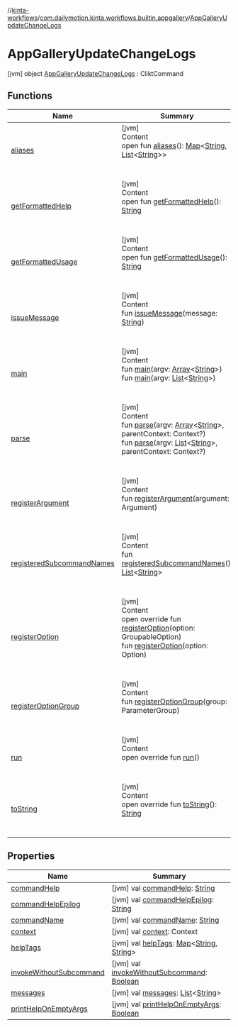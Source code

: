 //[kinta-workflows](../../../index.md)/[com.dailymotion.kinta.workflows.builtin.appgallery](../index.md)/[AppGalleryUpdateChangeLogs](index.md)



# AppGalleryUpdateChangeLogs  
 [jvm] object [AppGalleryUpdateChangeLogs](index.md) : CliktCommand   


## Functions  
  
|  Name |  Summary | 
|---|---|
| <a name="com.github.ajalt.clikt.core/CliktCommand/aliases/#/PointingToDeclaration/"></a>[aliases](../../com.dailymotion.kinta.workflows.builtin.travis/-travis-encrypt-file/index.md#862779757%2FFunctions%2F1400881441)| <a name="com.github.ajalt.clikt.core/CliktCommand/aliases/#/PointingToDeclaration/"></a>[jvm]  <br>Content  <br>open fun [aliases](../../com.dailymotion.kinta.workflows.builtin.travis/-travis-encrypt-file/index.md#862779757%2FFunctions%2F1400881441)(): [Map](https://kotlinlang.org/api/latest/jvm/stdlib/kotlin.collections/-map/index.html)<[String](https://kotlinlang.org/api/latest/jvm/stdlib/kotlin/-string/index.html), [List](https://kotlinlang.org/api/latest/jvm/stdlib/kotlin.collections/-list/index.html)<[String](https://kotlinlang.org/api/latest/jvm/stdlib/kotlin/-string/index.html)>>  <br><br><br>|
| <a name="com.github.ajalt.clikt.core/CliktCommand/getFormattedHelp/#/PointingToDeclaration/"></a>[getFormattedHelp](../../com.dailymotion.kinta.workflows.builtin.travis/-travis-encrypt-file/index.md#1541301256%2FFunctions%2F1400881441)| <a name="com.github.ajalt.clikt.core/CliktCommand/getFormattedHelp/#/PointingToDeclaration/"></a>[jvm]  <br>Content  <br>open fun [getFormattedHelp](../../com.dailymotion.kinta.workflows.builtin.travis/-travis-encrypt-file/index.md#1541301256%2FFunctions%2F1400881441)(): [String](https://kotlinlang.org/api/latest/jvm/stdlib/kotlin/-string/index.html)  <br><br><br>|
| <a name="com.github.ajalt.clikt.core/CliktCommand/getFormattedUsage/#/PointingToDeclaration/"></a>[getFormattedUsage](../../com.dailymotion.kinta.workflows.builtin.travis/-travis-encrypt-file/index.md#1370818128%2FFunctions%2F1400881441)| <a name="com.github.ajalt.clikt.core/CliktCommand/getFormattedUsage/#/PointingToDeclaration/"></a>[jvm]  <br>Content  <br>open fun [getFormattedUsage](../../com.dailymotion.kinta.workflows.builtin.travis/-travis-encrypt-file/index.md#1370818128%2FFunctions%2F1400881441)(): [String](https://kotlinlang.org/api/latest/jvm/stdlib/kotlin/-string/index.html)  <br><br><br>|
| <a name="com.github.ajalt.clikt.core/CliktCommand/issueMessage/#kotlin.String/PointingToDeclaration/"></a>[issueMessage](../../com.dailymotion.kinta.workflows.builtin.travis/-travis-encrypt-file/index.md#799394371%2FFunctions%2F1400881441)| <a name="com.github.ajalt.clikt.core/CliktCommand/issueMessage/#kotlin.String/PointingToDeclaration/"></a>[jvm]  <br>Content  <br>fun [issueMessage](../../com.dailymotion.kinta.workflows.builtin.travis/-travis-encrypt-file/index.md#799394371%2FFunctions%2F1400881441)(message: [String](https://kotlinlang.org/api/latest/jvm/stdlib/kotlin/-string/index.html))  <br><br><br>|
| <a name="com.github.ajalt.clikt.core/CliktCommand/main/#kotlin.Array[kotlin.String]/PointingToDeclaration/"></a>[main](../../com.dailymotion.kinta.workflows.builtin.travis/-travis-encrypt-file/index.md#1949771358%2FFunctions%2F1400881441)| <a name="com.github.ajalt.clikt.core/CliktCommand/main/#kotlin.Array[kotlin.String]/PointingToDeclaration/"></a>[jvm]  <br>Content  <br>fun [main](../../com.dailymotion.kinta.workflows.builtin.travis/-travis-encrypt-file/index.md#1949771358%2FFunctions%2F1400881441)(argv: [Array](https://kotlinlang.org/api/latest/jvm/stdlib/kotlin/-array/index.html)<[String](https://kotlinlang.org/api/latest/jvm/stdlib/kotlin/-string/index.html)>)  <br>fun [main](../../com.dailymotion.kinta.workflows.builtin.travis/-travis-encrypt-file/index.md#1992298304%2FFunctions%2F1400881441)(argv: [List](https://kotlinlang.org/api/latest/jvm/stdlib/kotlin.collections/-list/index.html)<[String](https://kotlinlang.org/api/latest/jvm/stdlib/kotlin/-string/index.html)>)  <br><br><br>|
| <a name="com.github.ajalt.clikt.core/CliktCommand/parse/#kotlin.Array[kotlin.String]#com.github.ajalt.clikt.core.Context?/PointingToDeclaration/"></a>[parse](../../com.dailymotion.kinta.workflows.builtin.travis/-travis-encrypt-file/index.md#-94074571%2FFunctions%2F1400881441)| <a name="com.github.ajalt.clikt.core/CliktCommand/parse/#kotlin.Array[kotlin.String]#com.github.ajalt.clikt.core.Context?/PointingToDeclaration/"></a>[jvm]  <br>Content  <br>fun [parse](../../com.dailymotion.kinta.workflows.builtin.travis/-travis-encrypt-file/index.md#-94074571%2FFunctions%2F1400881441)(argv: [Array](https://kotlinlang.org/api/latest/jvm/stdlib/kotlin/-array/index.html)<[String](https://kotlinlang.org/api/latest/jvm/stdlib/kotlin/-string/index.html)>, parentContext: Context?)  <br>fun [parse](../../com.dailymotion.kinta.workflows.builtin.travis/-travis-encrypt-file/index.md#1024544399%2FFunctions%2F1400881441)(argv: [List](https://kotlinlang.org/api/latest/jvm/stdlib/kotlin.collections/-list/index.html)<[String](https://kotlinlang.org/api/latest/jvm/stdlib/kotlin/-string/index.html)>, parentContext: Context?)  <br><br><br>|
| <a name="com.github.ajalt.clikt.core/CliktCommand/registerArgument/#com.github.ajalt.clikt.parameters.arguments.Argument/PointingToDeclaration/"></a>[registerArgument](../../com.dailymotion.kinta.workflows.builtin.travis/-travis-encrypt-file/index.md#-1711968953%2FFunctions%2F1400881441)| <a name="com.github.ajalt.clikt.core/CliktCommand/registerArgument/#com.github.ajalt.clikt.parameters.arguments.Argument/PointingToDeclaration/"></a>[jvm]  <br>Content  <br>fun [registerArgument](../../com.dailymotion.kinta.workflows.builtin.travis/-travis-encrypt-file/index.md#-1711968953%2FFunctions%2F1400881441)(argument: Argument)  <br><br><br>|
| <a name="com.github.ajalt.clikt.core/CliktCommand/registeredSubcommandNames/#/PointingToDeclaration/"></a>[registeredSubcommandNames](../../com.dailymotion.kinta.workflows.builtin.travis/-travis-encrypt-file/index.md#-747785872%2FFunctions%2F1400881441)| <a name="com.github.ajalt.clikt.core/CliktCommand/registeredSubcommandNames/#/PointingToDeclaration/"></a>[jvm]  <br>Content  <br>fun [registeredSubcommandNames](../../com.dailymotion.kinta.workflows.builtin.travis/-travis-encrypt-file/index.md#-747785872%2FFunctions%2F1400881441)(): [List](https://kotlinlang.org/api/latest/jvm/stdlib/kotlin.collections/-list/index.html)<[String](https://kotlinlang.org/api/latest/jvm/stdlib/kotlin/-string/index.html)>  <br><br><br>|
| <a name="com.github.ajalt.clikt.core/CliktCommand/registerOption/#com.github.ajalt.clikt.core.GroupableOption/PointingToDeclaration/"></a>[registerOption](../../com.dailymotion.kinta.workflows.builtin.travis/-travis-encrypt-file/index.md#857541691%2FFunctions%2F1400881441)| <a name="com.github.ajalt.clikt.core/CliktCommand/registerOption/#com.github.ajalt.clikt.core.GroupableOption/PointingToDeclaration/"></a>[jvm]  <br>Content  <br>open override fun [registerOption](../../com.dailymotion.kinta.workflows.builtin.travis/-travis-encrypt-file/index.md#857541691%2FFunctions%2F1400881441)(option: GroupableOption)  <br>fun [registerOption](../../com.dailymotion.kinta.workflows.builtin.travis/-travis-encrypt-file/index.md#300439647%2FFunctions%2F1400881441)(option: Option)  <br><br><br>|
| <a name="com.github.ajalt.clikt.core/CliktCommand/registerOptionGroup/#com.github.ajalt.clikt.parameters.groups.ParameterGroup/PointingToDeclaration/"></a>[registerOptionGroup](../../com.dailymotion.kinta.workflows.builtin.travis/-travis-encrypt-file/index.md#-794083231%2FFunctions%2F1400881441)| <a name="com.github.ajalt.clikt.core/CliktCommand/registerOptionGroup/#com.github.ajalt.clikt.parameters.groups.ParameterGroup/PointingToDeclaration/"></a>[jvm]  <br>Content  <br>fun [registerOptionGroup](../../com.dailymotion.kinta.workflows.builtin.travis/-travis-encrypt-file/index.md#-794083231%2FFunctions%2F1400881441)(group: ParameterGroup)  <br><br><br>|
| <a name="com.dailymotion.kinta.workflows.builtin.appgallery/AppGalleryUpdateChangeLogs/run/#/PointingToDeclaration/"></a>[run](run.md)| <a name="com.dailymotion.kinta.workflows.builtin.appgallery/AppGalleryUpdateChangeLogs/run/#/PointingToDeclaration/"></a>[jvm]  <br>Content  <br>open override fun [run](run.md)()  <br><br><br>|
| <a name="com.github.ajalt.clikt.core/CliktCommand/toString/#/PointingToDeclaration/"></a>[toString](../../com.dailymotion.kinta.workflows.builtin.travis/-travis-encrypt-file/index.md#757044643%2FFunctions%2F1400881441)| <a name="com.github.ajalt.clikt.core/CliktCommand/toString/#/PointingToDeclaration/"></a>[jvm]  <br>Content  <br>open override fun [toString](../../com.dailymotion.kinta.workflows.builtin.travis/-travis-encrypt-file/index.md#757044643%2FFunctions%2F1400881441)(): [String](https://kotlinlang.org/api/latest/jvm/stdlib/kotlin/-string/index.html)  <br><br><br>|


## Properties  
  
|  Name |  Summary | 
|---|---|
| <a name="com.dailymotion.kinta.workflows.builtin.appgallery/AppGalleryUpdateChangeLogs/commandHelp/#/PointingToDeclaration/"></a>[commandHelp](index.md#-529888853%2FProperties%2F1400881441)| <a name="com.dailymotion.kinta.workflows.builtin.appgallery/AppGalleryUpdateChangeLogs/commandHelp/#/PointingToDeclaration/"></a> [jvm] val [commandHelp](index.md#-529888853%2FProperties%2F1400881441): [String](https://kotlinlang.org/api/latest/jvm/stdlib/kotlin/-string/index.html)   <br>|
| <a name="com.dailymotion.kinta.workflows.builtin.appgallery/AppGalleryUpdateChangeLogs/commandHelpEpilog/#/PointingToDeclaration/"></a>[commandHelpEpilog](index.md#1556707429%2FProperties%2F1400881441)| <a name="com.dailymotion.kinta.workflows.builtin.appgallery/AppGalleryUpdateChangeLogs/commandHelpEpilog/#/PointingToDeclaration/"></a> [jvm] val [commandHelpEpilog](index.md#1556707429%2FProperties%2F1400881441): [String](https://kotlinlang.org/api/latest/jvm/stdlib/kotlin/-string/index.html)   <br>|
| <a name="com.dailymotion.kinta.workflows.builtin.appgallery/AppGalleryUpdateChangeLogs/commandName/#/PointingToDeclaration/"></a>[commandName](index.md#973096353%2FProperties%2F1400881441)| <a name="com.dailymotion.kinta.workflows.builtin.appgallery/AppGalleryUpdateChangeLogs/commandName/#/PointingToDeclaration/"></a> [jvm] val [commandName](index.md#973096353%2FProperties%2F1400881441): [String](https://kotlinlang.org/api/latest/jvm/stdlib/kotlin/-string/index.html)   <br>|
| <a name="com.dailymotion.kinta.workflows.builtin.appgallery/AppGalleryUpdateChangeLogs/context/#/PointingToDeclaration/"></a>[context](index.md#-1342881912%2FProperties%2F1400881441)| <a name="com.dailymotion.kinta.workflows.builtin.appgallery/AppGalleryUpdateChangeLogs/context/#/PointingToDeclaration/"></a> [jvm] val [context](index.md#-1342881912%2FProperties%2F1400881441): Context   <br>|
| <a name="com.dailymotion.kinta.workflows.builtin.appgallery/AppGalleryUpdateChangeLogs/helpTags/#/PointingToDeclaration/"></a>[helpTags](index.md#1487541929%2FProperties%2F1400881441)| <a name="com.dailymotion.kinta.workflows.builtin.appgallery/AppGalleryUpdateChangeLogs/helpTags/#/PointingToDeclaration/"></a> [jvm] val [helpTags](index.md#1487541929%2FProperties%2F1400881441): [Map](https://kotlinlang.org/api/latest/jvm/stdlib/kotlin.collections/-map/index.html)<[String](https://kotlinlang.org/api/latest/jvm/stdlib/kotlin/-string/index.html), [String](https://kotlinlang.org/api/latest/jvm/stdlib/kotlin/-string/index.html)>   <br>|
| <a name="com.dailymotion.kinta.workflows.builtin.appgallery/AppGalleryUpdateChangeLogs/invokeWithoutSubcommand/#/PointingToDeclaration/"></a>[invokeWithoutSubcommand](index.md#1567245404%2FProperties%2F1400881441)| <a name="com.dailymotion.kinta.workflows.builtin.appgallery/AppGalleryUpdateChangeLogs/invokeWithoutSubcommand/#/PointingToDeclaration/"></a> [jvm] val [invokeWithoutSubcommand](index.md#1567245404%2FProperties%2F1400881441): [Boolean](https://kotlinlang.org/api/latest/jvm/stdlib/kotlin/-boolean/index.html)   <br>|
| <a name="com.dailymotion.kinta.workflows.builtin.appgallery/AppGalleryUpdateChangeLogs/messages/#/PointingToDeclaration/"></a>[messages](index.md#-1382620009%2FProperties%2F1400881441)| <a name="com.dailymotion.kinta.workflows.builtin.appgallery/AppGalleryUpdateChangeLogs/messages/#/PointingToDeclaration/"></a> [jvm] val [messages](index.md#-1382620009%2FProperties%2F1400881441): [List](https://kotlinlang.org/api/latest/jvm/stdlib/kotlin.collections/-list/index.html)<[String](https://kotlinlang.org/api/latest/jvm/stdlib/kotlin/-string/index.html)>   <br>|
| <a name="com.dailymotion.kinta.workflows.builtin.appgallery/AppGalleryUpdateChangeLogs/printHelpOnEmptyArgs/#/PointingToDeclaration/"></a>[printHelpOnEmptyArgs](index.md#1911740870%2FProperties%2F1400881441)| <a name="com.dailymotion.kinta.workflows.builtin.appgallery/AppGalleryUpdateChangeLogs/printHelpOnEmptyArgs/#/PointingToDeclaration/"></a> [jvm] val [printHelpOnEmptyArgs](index.md#1911740870%2FProperties%2F1400881441): [Boolean](https://kotlinlang.org/api/latest/jvm/stdlib/kotlin/-boolean/index.html)   <br>|

